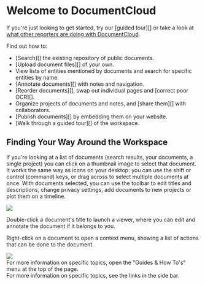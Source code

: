 # Welcome to DocumentCloud

If you're just looking to get started, try our [guided tour][] or take a look at [what other reporters are doing with DocumentCloud][].

Find out how to:

  * [Search][] the existing repository of public documents.
  * [Upload document files][] of your own.
  * View lists of entities mentioned by documents and search for specific entities by name.
  * [Annotate documents][] with notes and navigation.
  * [Reorder documents][], swap out individual pages and [correct poor OCR][].
  * Organize projects of documents and notes, and [share them][] with collaborators.
  * [Publish documents][] by embedding them on your website.
  * [Walk through a guided tour][] of the workspace.


## Finding Your Way Around the Workspace

If you're looking at a list of documents (search results, your documents, a single project) you can click on a thumbnail image to select that document. It works the same way as icons on your desktop: you can use the shift or control (command) keys, or drag across to select multiple documents at once. With documents selected, you can use the toolbar to edit titles and descriptions, change privacy settings, add documents to new projects or plot them on a timeline.

<img src="/images/help/drag_select.png" class="full_line" />

Double-click a document's title to launch a viewer, where you can edit and annotate the document if it belongs to you.

Right-click on a document to open a context menu, showing a list of actions that can be done to the document.

<img src="/images/help/context_menu.png" class="full_line" />

<div class="ajax_only">
  For more information on specific topics, open the "Guides &amp; How To's" menu at the top of the page.
</div>
<div class="static_only">
  For more information on specific topics, see the links in the side bar.
</div>

[what other reporters are doing with DocumentCloud]: /featured
